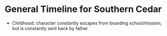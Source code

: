 # General Timeline for Southern Cedar

* Childhood: character constantly escapes from boarding school/mission, but is constantly sent back by father
